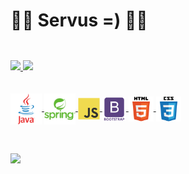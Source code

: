 # 🐱‍🏍 Servus =) 🐱‍💻

##
<br>
 <div>
  <a href="https://github.com/hsugui">
   <img height="180em" src="https://github-readme-stats.vercel.app/api/top-langs/?username=hsugui&layout=compact&langs_count=7&theme=synthwave"/>
  <img height="180em" src="https://github-readme-stats.vercel.app/api?username=hsugui&show_icons=true&theme=tokyonight&include_all_commits=true&count_private=true"/>
</div>
<br>
<div style="display: inline_block"><br>
  <img align="center" alt="Java" width="50" src="https://raw.githubusercontent.com/devicons/devicon/master/icons/java/java-original-wordmark.svg">
  <img align="center" alt="Spring" width="50" src="https://raw.githubusercontent.com/devicons/devicon/master/icons/spring/spring-original-wordmark.svg">
  <img align="center" alt="JS" width="35" src="https://raw.githubusercontent.com/devicons/devicon/master/icons/javascript/javascript-original.svg">
  <img align="center" alt="Bootstrap" width="38" src="https://raw.githubusercontent.com/devicons/devicon/master/icons/bootstrap/bootstrap-plain-wordmark.svg">
  <img align="center" alt="HTML" width="40" src="https://raw.githubusercontent.com/devicons/devicon/master/icons/html5/html5-original-wordmark.svg">
  <img align="center" alt="CSS" width="40" src="https://raw.githubusercontent.com/devicons/devicon/master/icons/css3/css3-original-wordmark.svg">
</div>

##
  
<div><br>
    <a href="https://hiiki.medium.com/" target="blank"><img src="https://img.shields.io/badge/Medium-12100E?style=for-the-badge&logo=medium&logoColor=white" target="_blank"></a>
</div>
